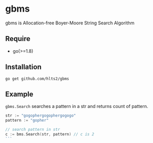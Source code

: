 # gbms
gbms is Allocation-free Boyer-Moore String Search Algorithm

## Require

- go(>=1.8)

## Installation

```shell
go get github.com/hlts2/gbms
```

## Example

`gbms.Search` searches a pattern in a str and returns count of pattern.

````go
str := "gogophergogophergogogo"
pattern := "gopher"

// search pattern in str
c := bms.Search(str, pattern) // c is 2
```

